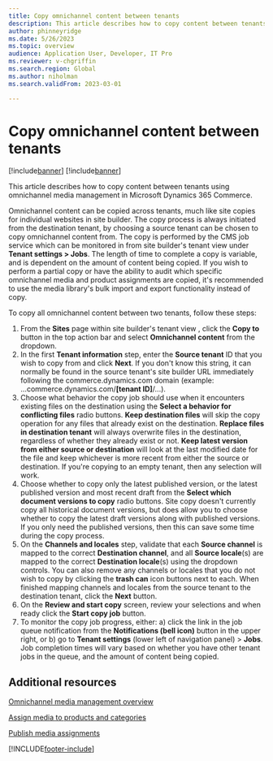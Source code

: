 ```yaml
---
title: Copy omnichannel content between tenants
description: This article describes how to copy content between tenants using omnichannel media management in Microsoft Dynamics 365 Commerce.
author: phinneyridge
ms.date: 5/26/2023
ms.topic: overview
audience: Application User, Developer, IT Pro
ms.reviewer: v-chgriffin
ms.search.region: Global
ms.author: niholman
ms.search.validFrom: 2023-03-01

---
```


# Copy omnichannel content between tenants

[!include[banner](../includes/banner.md)]
[!include[banner](../includes/preview-banner.md)]

This article describes how to copy content between tenants using omnichannel media management in Microsoft Dynamics 365 Commerce.

Omnichannel content can be copied across tenants, much like site copies for individual websites in site builder.  The copy process is always initiated from the destination tenant, by choosing a source tenant can be chosen to copy omnichannel content from.  The copy is performed by the CMS job service which can be monitored in from site builder's tenant view under **Tenant settings > Jobs**.  The length of time to complete a copy is variable, and is dependent on the amount of content being copied.  If you wish to perform a partial copy or have the ability to audit which specific omnichannel media and product assignments are copied, it's recommended to use the media library's bulk import and export functionality instead of copy.

To copy all omnichannel content between two tenants, follow these steps:

1. From the **Sites** page within site builder's tenant view , click the **Copy to** button in the top action bar and select **Omnichannel content** from the dropdown.
2. In the first **Tenant information** step, enter the **Source tenant** ID that you wish to copy from and click **Next**.  If you don't know this string, it can normally be found in the source tenant's site builder URL immediately following the commerce.dynamics.com domain (example: ...commerce.dynamics.com/**[tenant ID]**/...).
3. Choose what behavior the copy job should use when it encounters existing files on the destination using the **Select a behavior for conflicting files** radio buttons.  **Keep destination files** will skip the copy operation for any files that already exist on the destination.  **Replace files in destination tenant** will always overwrite files in the destination, regardless of whether they already exist or not. **Keep latest version from either source or destination** will look at the last modified date for the file and keep whichever is more recent from either the source or destination.  If you're copying to an empty tenant, then any selection will work.
4. Choose whether to copy only the latest published version, or the latest published version and most recent draft from the **Select which document versions to copy** radio buttons.  Site copy doesn't currently copy all historical document versions, but does allow you to choose whether to copy the latest draft versions along with published versions.  If you only need the published versions, then this can save some time during the copy process.
5. On the **Channels and locales** step, validate that each **Source channel** is mapped to the correct **Destination channel**, and all **Source locale**(s) are mapped to the correct **Destination locale**(s) using the dropdown controls.  You can also remove any channels or locales that you do not wish to copy by clicking the **trash can** icon buttons next to each.  When finished mapping channels and locales from the source tenant to the destination tenant, click the **Next** button.
6. On the **Review and start copy** screen, review your selections and when ready click the **Start copy job** button.
7. To monitor the copy job progress, either: a) click the link in the job queue notification from the **Notifications (bell icon)** button in the upper right, or b) go to **Tenant settings** (lower left of navigation panel) > **Jobs**.  Job completion times will vary based on whether you have other tenant jobs in the queue, and the amount of content being copied.

## Additional resources

[Omnichannel media management overview](omnichannel-media-management-overview.md)

[Assign media to products and categories](assign-media-omnichannel.md)

[Publish media assignments](publish-media-omnichannel.md)


[!INCLUDE[footer-include](../includes/footer-banner.md)]

